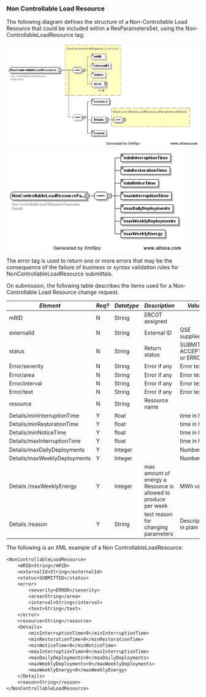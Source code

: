 ### Non Controllable Load Resource 

The following diagram defines the structure of a Non-Controllable Load
Resource that could be included within a ResParametersSet, using the
Non-ControllableLoadResource tag:

![Non Controllable Load Resource Structure](../Images/NoncontrollableLoadResource_Structure.png)

![Non Controllable Load Resource Parameters Structure](../Images//NoncontrollableLoadResourceParameters_Structure.png)

The error tag is used to return one or more errors that may be the
consequence of the failure of business or syntax validation rules for
NonControllableLoadResource submittals.

On submission, the following table describes the items used for a
Non-Controllable Load Resource change request.

| *Element*                    | *Req?* | *Datatype* | *Description*                                                  | *Values*                       |
|------------------------------|--------|------------|----------------------------------------------------------------|--------------------------------|
| mRID                         | N      | String     | ERCOT assigned                                                 |                                |
| externalId                   | N      | String     | External ID                                                    | QSE supplied                   |
| status                       | N      | String     | Return status                                                  | SUBMITTED, ACCEPTED, or ERRORS |
| Error/severity               | N      | String     | Error if any                                                   | Error text                     |
| Error/area                   | N      | String     | Error if any                                                   | Error text                     |
| Error/interval               | N      | String     | Error if any                                                   | Error text                     |
| Error/text                   | N      | String     | Error if any                                                   | Error text                     |
| resource                     | N      | String     | Resource name                                                  |                                |
| Details/minInterruptionTime  | Y      | float      |                                                                | time in hours                  |
| Details/minRestorationTime   | Y      | float      |                                                                | time in hours                  |
| Details/minNoticeTime        | Y      | float      |                                                                | time in hours                  |
| Details/maxInterruptionTime  | Y      | float      |                                                                | time in hours                  |
| Details/maxDailyDeployments  | Y      | Integer    |                                                                | Number                         |
| Details/maxWeeklyDeployments | Y      | Integer    |                                                                | Number                         |
| Details /maxWeeklyEnergy     | Y      | Integer    | max amount of energy a Resource is allowed to produce per week | MWh value                      |
| Details /reason              | Y      | String     | text reason for changing parameters                            | Description in plain text      |

The following is an XML example of a Non ControllableLoadResource:

~~~
<NonControllableLoadResource>
    <mRID>String</mRID>
    <externalId>String</externalId>
    <status>SUBMITTED</status>
    <error>
        <severity>ERROR</severity>
        <area>String</area>
        <interval>String</interval>
        <text>String</text>
    </error>
    <resource>String</resource>
    <Details>
        <minInterruptionTime>0</minInterruptionTime>
        <minRestorationTime>0</minRestorationTime>
        <minNoticeTime>0</minNoticeTime>
        <maxInterruptionTime>0</maxInterruptionTime>
        <maxDailyDeployments>0</maxDailyDeployments>
        <maxWeeklyDeployments>0</maxWeeklyDeployments>
        <maxWeeklyEnergy>0</maxWeeklyEnergy>
    </Details>
    <reason>String</reason>
</NonControllableLoadResource>
~~~
